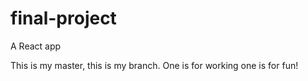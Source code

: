 # final-project
A React app

This is my master, this is my branch. One is for working one is for fun!